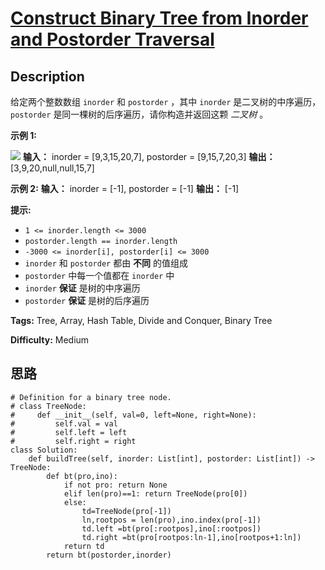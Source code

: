# [Construct Binary Tree from Inorder and Postorder Traversal][title]

## Description

给定两个整数数组 `inorder` 和 `postorder` ，其中 `inorder` 是二叉树的中序遍历， `postorder`
是同一棵树的后序遍历，请你构造并返回这颗  _二叉树_  。



**示例 1:**

![](https://assets.leetcode.com/uploads/2021/02/19/tree.jpg)
            **输入：** inorder = [9,3,15,20,7], postorder = [9,15,7,20,3]    **输出：** [3,9,20,null,null,15,7]    

**示例 2:**
            **输入：** inorder = [-1], postorder = [-1]    **输出：** [-1]    



**提示:**

  * `1 <= inorder.length <= 3000`
  * `postorder.length == inorder.length`
  * `-3000 <= inorder[i], postorder[i] <= 3000`
  * `inorder` 和 `postorder` 都由 **不同** 的值组成
  * `postorder` 中每一个值都在 `inorder` 中
  * `inorder`  **保证** 是树的中序遍历
  * `postorder`  **保证** 是树的后序遍历


**Tags:** Tree, Array, Hash Table, Divide and Conquer, Binary Tree

**Difficulty:** Medium

## 思路

``` python3
# Definition for a binary tree node.
# class TreeNode:
#     def __init__(self, val=0, left=None, right=None):
#         self.val = val
#         self.left = left
#         self.right = right
class Solution:
    def buildTree(self, inorder: List[int], postorder: List[int]) -> TreeNode:
        def bt(pro,ino):
            if not pro: return None
            elif len(pro)==1: return TreeNode(pro[0])
            else:
                td=TreeNode(pro[-1])
                ln,rootpos = len(pro),ino.index(pro[-1])
                td.left =bt(pro[:rootpos],ino[:rootpos])
                td.right =bt(pro[rootpos:ln-1],ino[rootpos+1:ln])
            return td
        return bt(postorder,inorder)       
```

[title]: https://leetcode-cn.com/problems/construct-binary-tree-from-inorder-and-postorder-traversal
